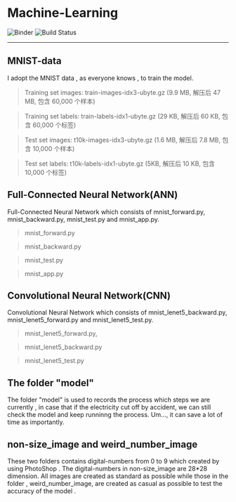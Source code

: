 # Machine-Learning

![Binder](https://mybinder.org/badge_logo.svg)
![Build Status](https://travis-ci.org/trekhleb/homemade-machine-learning.svg?branch=master)

***

## MNIST-data

I adopt the MNIST data , as everyone knows , to train the model.  
> Training set images: train-images-idx3-ubyte.gz (9.9 MB, 解压后 47 MB, 包含 60,000 个样本)

> Training set labels: train-labels-idx1-ubyte.gz (29 KB, 解压后 60 KB, 包含 60,000 个标签)

> Test set images: t10k-images-idx3-ubyte.gz (1.6 MB, 解压后 7.8 MB, 包含 10,000 个样本)

> Test set labels: t10k-labels-idx1-ubyte.gz (5KB, 解压后 10 KB, 包含 10,000 个标签)


## Full-Connected Neural Network(ANN)

Full-Connected Neural Network which consists of mnist_forward.py, mnist_backward.py, mnist_test.py and mnist_app.py. 
> mnist_forward.py

> mnist_backward.py

> mnist_test.py

> mnist_app.py


## Convolutional Neural Network(CNN)

Convolutional Neural Network which consists of mnist_lenet5_backward.py, mnist_lenet5_forward.py and mnist_lenet5_test.py. 
> mnist_lenet5_forward.py,

> mnist_lenet5_backward.py

> mnist_lenet5_test.py


## The folder "model"

The folder "model" is used to records the process which steps we are currently , in case that if the electricity cut off by accident, we can still check the model and keep runninng the process. Um..., it can save a lot of time as importantly.


## non-size_image and weird_number_image

These two folders contains digital-numbers from 0 to 9 which created by using PhotoShop . The digital-numbers in non-size_image are 28*28 dimension. All images are created as standard as possible while those in the folder , weird_number_image, are created as casual as possible to test the accuracy of the model .




